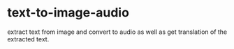# text-to-image-audio
extract text from image and convert to audio as well as get translation of the extracted text.
